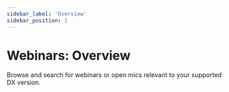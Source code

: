 ```yaml
---
sidebar_label: 'Overview'
sidebar_position: 1
---
```


# Webinars: Overview

Browse and search for webinars or open mics relevant to your supported DX version.
